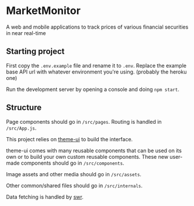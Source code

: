 # MarketMonitor

A web and mobile applications to track prices of various financial securities in near real-time

## Starting project

First copy the `.env.example` file and rename it to `.env`. Replace the example base API url with whatever environment you're using. (probably the heroku one)

Run the development server by opening a console and doing `npm start`.

## Structure

Page components should go in `/src/pages`. Routing is handled in `/src/App.js`.

This project relies on [theme-ui](https://theme-ui.com/) to build the interface.

theme-ui comes with many reusable components that can be used on its own or to build your own custom reusable components. These new user-made components should go in `/src/components`.

Image assets and other media should go in `/src/assets`.

Other common/shared files should go in `/src/internals`.

Data fetching is handled by [swr](https://swr.vercel.app/).
